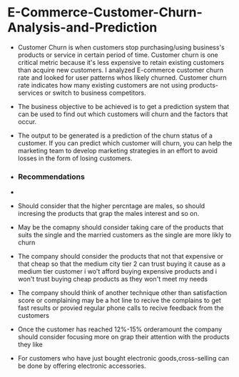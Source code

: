 # E-Commerce-Customer-Churn-Analysis-and-Prediction

- Customer Churn is when customers stop purchasing/using business's products or service in certain period of time. Customer churn is one critical metric because it's less expensive to retain existing customers than acquire new customers.  I analyzed  E-commerce customer churn rate and looked for user patterns whos likely churned. Customer churn rate indicates how many existing customers are not using products-services or switch to business competitors.

- The business objective to be achieved is to get a prediction system that can be used to find out which customers will churn and the factors that occur.

- The output to be generated is a prediction of the churn status of a customer. If you can predict which customer will churn, you can help the marketing team to develop marketing strategies in an effort to avoid losses in the form of losing customers.


- ### Recommendations

- 
- Should consider that the higher percntage are males, so should incresing the products that grap the males interest and so on.
- May be the comapny should consider taking care of the products that suits the single and the married customers as the single are more likly to churn
- The company should consider the products that not that expensive or that cheap so that the medium city tier 2 can trust buying it cause as a medium tier customer i wo't afford buying expensive products and i won't trust buying cheap products as they won't meet my needs
- The company should think of another technique other than satisfaction score or complaining may be a hot line to recive the complains to get fast results or provied regular phone calls to recive feedback from the customers
- Once the customer has reached 12%-15% orderamount the company should consider focusing more on grap their attention with the products they like
- For customers who have just bought electronic goods,cross-selling can be done by offering electronic accessories.
